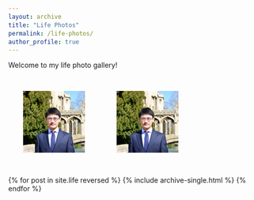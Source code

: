 ```yaml
---
layout: archive
title: "Life Photos"
permalink: /life-photos/
author_profile: true
---
```


Welcome to my life photo gallery!

<!-- You can include images manually like this: -->
<img src="/photos/life1.png" alt="Life Photo 1" style="max-width: 1000px; margin: 30px;" />
<img src="/photos/life1.png" alt="Life Photo 1" style="max-width: 1000px; margin: 30px;" />

<!-- Or, if you're using posts in a collection like _life/, you can loop them here -->
{% for post in site.life reversed %}
  {% include archive-single.html %}
{% endfor %}
